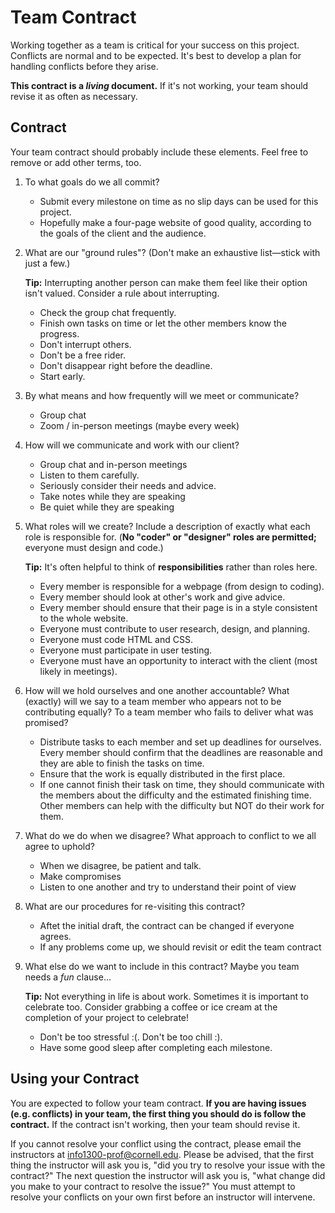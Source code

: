 # Team Contract

Working together as a team is critical for your success on this project. Conflicts are normal and to be expected. It's best to develop a plan for handling conflicts before they arise.

**This contract is a _living_ document.** If it's not working, your team should revise it as often as necessary.

## Contract

Your team contract should probably include these elements. Feel free to remove or add other terms, too.

1. To what goals do we all commit?

   - Submit every milestone on time as no slip days can be used for this project.
   - Hopefully make a four-page website of good quality, according to the goals of the client and the audience.

1. What are our "ground rules"? (Don't make an exhaustive list—stick with just a few.)

   **Tip:** Interrupting another person can make them feel like their option isn't valued. Consider a rule about interrupting.

   - Check the group chat frequently.
   - Finish own tasks on time or let the other members know the progress.
   - Don't interrupt others.
   - Don't be a free rider.
   - Don't disappear right before the deadline.
   - Start early.

2. By what means and how frequently will we meet or communicate?

   - Group chat
   - Zoom / in-person meetings (maybe every week)

3. How will we communicate and work with our client?

   - Group chat and in-person meetings
   - Listen to them carefully.
   - Seriously consider their needs and advice.
   - Take notes while they are speaking
   - Be quiet while they are speaking

4. What roles will we create? Include a description of exactly what each role is responsible for. (**No "coder" or "designer" roles are permitted;** everyone must design and code.)

   **Tip:** It's often helpful to think of **responsibilities** rather than roles here.

   - Every member is responsible for a webpage (from design to coding).
   - Every member should look at other's work and give advice.
   - Every member should ensure that their page is in a style consistent to the whole website.

   <!-- Source: project requirement -->

   - Everyone must contribute to user research, design, and planning.
   - Everyone must code HTML and CSS.
   - Everyone must participate in user testing.
   - Everyone must have an opportunity to interact with the client (most likely in meetings).

5. How will we hold ourselves and one another accountable? What (exactly) will we say to a team member who appears not to be contributing equally? To a team member who fails to deliver what was promised?

   - Distribute tasks to each member and set up deadlines for ourselves. Every member should confirm that the deadlines are reasonable and they are able to finish the tasks on time.
   - Ensure that the work is equally distributed in the first place.
   - If one cannot finish their task on time, they should communicate with the members about the difficulty and the estimated finishing time. Other members can help with the difficulty but NOT do their work for them.

6. What do we do when we disagree? What approach to conflict to we all agree to uphold?

   - When we disagree, be patient and talk.
   - Make compromises
   - Listen to one another and try to understand their point of view

7. What are our procedures for re-visiting this contract?

   - Aftet the initial draft, the contract can be changed if everyone agrees.
   - If any problems come up, we should revisit or edit the team contract

8. What else do we want to include in this contract? Maybe you team needs a _fun_ clause...

   **Tip:** Not everything in life is about work. Sometimes it is important to celebrate too. Consider grabbing a coffee or ice cream at the completion of your project to celebrate!

   - Don't be too stressful :(. Don't be too chill :).
   - Have some good sleep after completing each milestone.

## Using your Contract

You are expected to follow your team contract. **If you are having issues (e.g. conflicts) in your team, the first thing you should do is follow the contract.** If the contract isn't working, then your team should revise it.

If you cannot resolve your conflict using the contract, please email the instructors at <info1300-prof@cornell.edu>. Please be advised, that the first thing the instructor will ask you is, "did you try to resolve your issue with the contract?" The next question the instructor will ask you is, "what change did you make to your contract to resolve the issue?" You must attempt to resolve your conflicts on your own first before an instructor will intervene.

